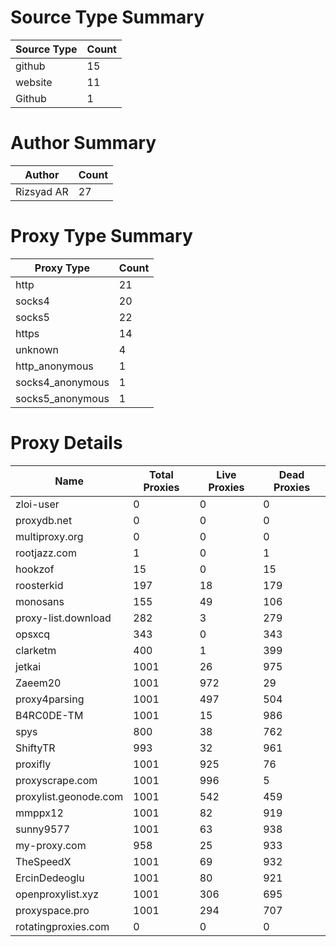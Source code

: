 # Source Type Summary

| Source Type | Count |
|-------------|-------|
| github | 15 |
| website | 11 |
| Github | 1 |


# Author Summary

| Author | Count |
|--------|-------|
| Rizsyad AR | 27 |


# Proxy Type Summary

| Proxy Type | Count |
|------------|-------|
| http | 21 |
| socks4 | 20 |
| socks5 | 22 |
| https | 14 |
| unknown | 4 |
| http_anonymous | 1 |
| socks4_anonymous | 1 |
| socks5_anonymous | 1 |


# Proxy Details

| Name | Total Proxies | Live Proxies | Dead Proxies |
|------|---------------|--------------|---------------|
| zloi-user | 0 | 0 | 0 |
| proxydb.net | 0 | 0 | 0 |
| multiproxy.org | 0 | 0 | 0 |
| rootjazz.com | 1 | 0 | 1 |
| hookzof | 15 | 0 | 15 |
| roosterkid | 197 | 18 | 179 |
| monosans | 155 | 49 | 106 |
| proxy-list.download | 282 | 3 | 279 |
| opsxcq | 343 | 0 | 343 |
| clarketm | 400 | 1 | 399 |
| jetkai | 1001 | 26 | 975 |
| Zaeem20 | 1001 | 972 | 29 |
| proxy4parsing | 1001 | 497 | 504 |
| B4RC0DE-TM | 1001 | 15 | 986 |
| spys | 800 | 38 | 762 |
| ShiftyTR | 993 | 32 | 961 |
| proxifly | 1001 | 925 | 76 |
| proxyscrape.com | 1001 | 996 | 5 |
| proxylist.geonode.com | 1001 | 542 | 459 |
| mmppx12 | 1001 | 82 | 919 |
| sunny9577 | 1001 | 63 | 938 |
| my-proxy.com | 958 | 25 | 933 |
| TheSpeedX | 1001 | 69 | 932 |
| ErcinDedeoglu | 1001 | 80 | 921 |
| openproxylist.xyz | 1001 | 306 | 695 |
| proxyspace.pro | 1001 | 294 | 707 |
| rotatingproxies.com | 0 | 0 | 0 |
